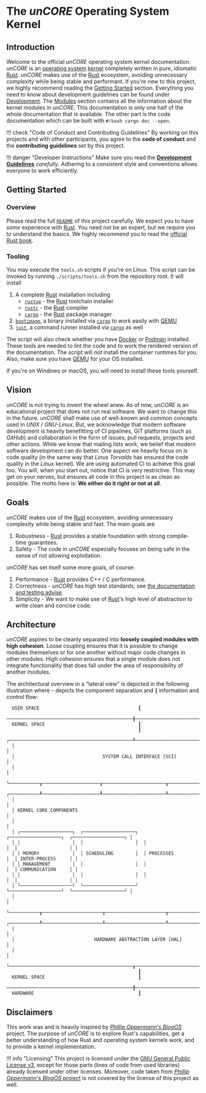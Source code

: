 # The _unCORE_ Operating System Kernel

## Introduction

Welcome to the official _unCORE_ operating system kernel documentation. _unCORE_ is an [operating system] [kernel] completely written in pure, idiomatic [Rust]. _unCORE_ makes use of the [Rust] ecosystem, avoiding unnecessary complexity while being stable and performant. If you're new to this project, we highly recommend reading the [Getting Started][docs-getting-started] section. Everything you need to know about development guidelines can be found under [Development][docs-development]. The [Modules][docs-modules] section contains all the information about the kernel modules in _unCORE_. This documentation is only one half of the whole documentation that is available. The other part is the code documentation which can be built with `#!bash cargo doc --open`.

!!! check "Code of Conduct and Contributing Guidelines"
    By working on this projects and with other participants, you agree to the **code of conduct** and the **contributing guidelines** set by this project.

!!! danger "Developer Instructions"
    Make sure you read the [**Development Guidelines**][docs-development] _carefully_. Adhering to a consistent style and conventions allows everyone to work efficiently.

## Getting Started

### Overview

Please read the full [`README`](https://github.com/georglauterbach/uncore/blob/master/README.md) of this project carefully. We expect you to have _some_ experience with [Rust]. You need not be an expert, but we require you to understand the basics. We highly recommend you to read the [official Rust book].

### Tooling

You may execute the `tools.sh` scripts if you're on Linux. This script can be invoked by running `./scripts/tools.sh` from the repository root. It will install

1. A complete [Rust] installation including
    - [`rustup`](https://rustup.rs/) - the [Rust] toolchain installer
    - [`rustc`](https://doc.rust-lang.org/rustc/what-is-rustc.html) - the [Rust] compiler
    - [`cargo`](https://doc.rust-lang.org/cargo/) - the [Rust] package manager
2. [`bootimage`](https://github.com/rust-osdev/bootimage), a binary installed via [`cargo`](https://doc.rust-lang.org/cargo/) to work easily with [QEMU]
3. [`just`](https://github.com/casey/just), a command runner installed via [`cargo`](https://doc.rust-lang.org/cargo/) as well

The script will also check whether you have [Docker] or [Podman] installed. These tools are needed to lint the code and to work the rendered version of the documentation. The script will _not_ install the container runtimes for you. Also, make sure you have [QEMU] for your OS installed.

If you're on Windows or macOS, you will need to install these tools yourself.

## Vision

_unCORE_ is not trying to invent the wheel anew. As of now, _unCORE_ is an educational project that does not run real software. We want to change this in the future. _unCORE_ shall make use of well-known and common concepts used in _UNIX_ / _GNU-Linux_. But, we acknowledge that modern software development is heavily benefitting of CI pipelines, GIT platforms (such as _GitHub_) and collaboration in the form of issues, pull requests, projects and other actions. While we know that mailing lists work, we belief that modern software development can do better. One aspect we heavily focus on is code quality (in the same way that _Linus Torvalds_ has ensured the code quality in the _Linux_ kernel). We are using  automated CI to achieve this goal too. You will, when you start out, notice that CI is very restrictive. This may get on your nerves, but ensures all code in this project is as clean as possible. The motto here is: **We either do it right or not at all**.

## Goals

_unCORE_ makes use of the [Rust] ecosystem, avoiding unnecessary complexity while being stable and fast. The main goals are

1. Robustness - [Rust] provides a stable foundation with strong compile-time guarantees.
2. Safety - The code in _unCORE_ especially focuses on being safe in the sense of not allowing exploitation.

_unCORE_ has set itself some more goals, of course:

1. Performance - [Rust] provides C++ / C performance.
2. Correctness - _unCORE_ has high test standards, see [the documentation and testing advise](./development.md#code-documentation-testing).
3. Simplicity - We want to make use of [Rust]'s high level of abstraction to write clean and concise code.

## Architecture

_unCORE_ aspires to be cleanly separated into **loosely coupled modules with high cohesion**. Loose coupling ensures that it is possible to change modules themselves or for one another without major code changes in other modules. High cohesion ensures that a single module does not integrate functionality that does fall under the area of responsibility of another modules.

The architectural overview in a "lateral view" is depicted in the following illustration where `─` depicts the component separation and `┃` information and control flow:

``` TXT
  USER SPACE                                    ┃
  ──────────────────────────────────────────────╂───────────────────────────────────────────────
  KERNEL SPACE                                  ┃
                                                ┃
  ┌─────────────────────────────────────────────┸──────────────────────────────────────────────┐
  │                                                                                            │
  │                                SYSTEM CALL INTERFACE [SCI]                                 │
  │                                                                                            │
  └───────────┰─────────────────────┰───────────────────────┰──────────────────────┰───────────┘
  ┌───────────┸─────────────────────┸───────────────────────┸──────────────────────┸───────────┐
  │                                                                                            │
  │ KERNEL CORE COMPONENTS                                                                     │
  │                                                                                            │
  │ ┌───────────────────┐  ┌───────────────────┐  ┌───────────────────┐  ┌───────────────────┐ │
  │ │                   │  │                   │  │                   │  │                   │ │
  │ │ MEMORY            │  │ SCHEDULING        │  │ PROCESSES         │  │ INTER-PROCESS     │ │
  │ │ MANAGEMENT        │  │                   │  │                   │  │ COMMUNICATION     │ │
  │ │                   │  │                   │  │                   │  │                   │ │
  │ └───────────────────┘  └───────────────────┘  └───────────────────┘  └───────────────────┘ │
  │                                                                                            │
  └───────────┰──────────────────────┰──────────────────────┰──────────────────────┰───────────┘
  ┌───────────┸──────────────────────┸──────────────────────┸──────────────────────┸───────────┐
  │                                                                                            │
  │                             HARDWARE ABSTRACTION LAYER [HAL]                               │
  │                                                                                            │
  └─────────────────────────────────────────────┰──────────────────────────────────────────────┘
                                                ┃
  KERNEL SPACE                                  ┃
  ──────────────────────────────────────────────╂────────────────────────────────────────────────
  HARDWARE                                      ┃
```

## Disclaimers

This work was and is heavily inspired by [_Phillip Oppermann_'s _BlogOS_][blog-os] project. The purpose of _unCORE_ is to explore Rust's capabilities, get a better understanding of how Rust and operating system kernels work, and to provide a kernel implementation.

!!! info "Licensing"
    This project is licensed under the [GNU General Public License v3], except for those parts (lines of code from used libraries) already licensed under other licenses. Moreover, code taken from [_Phillip Oppermann_'s _BlogOS_ project][blog-os] is not covered by the license of this project as well.

[//]: # (Links)

[docs-getting-started]: #getting-started
[docs-development]: ./development.md
[docs-modules]: ./modules/modules.md

[operating system]: https://en.wikipedia.org/wiki/Operating_system
[kernel]: https://en.wikipedia.org/wiki/Kernel_(operating_system)
[Rust]: https://www.rust-lang.org/
[official Rust book]: https://doc.rust-lang.org/book/

[QEMU]: https://www.qemu.org/
[Docker]: https://www.docker.com/
[Podman]: https://podman.io/

[blog-os]: https://os.phil-opp.com/
[GNU General Public License v3]: https://www.gnu.org/licenses/gpl-3.0.txt
